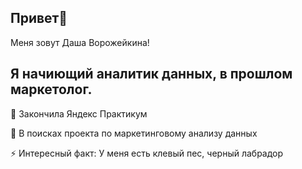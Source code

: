 ## Привет👋

Меня зовут Даша Ворожейкина!

## Я начиющий аналитик данных, в прошлом маркетолог.

🌱 Закончила Яндекс Практикум

👯 В поисках проекта по маркетинговому анализу данных

⚡  Интересный факт: У меня есть клевый пес, черный лабрадор

<!--
**Vorozheikina-dasha/Vorozheikina-dasha** is a ✨ _special_ ✨ repository because its `README.md` (this file) appears on your GitHub profile.

Here are some ideas to get you started:

- 🔭 I’m currently working on ...
- 🌱 I’m currently learning ...
- 👯 I’m looking to collaborate on ...
- 🤔 I’m looking for help with ...
- 💬 Ask me about ...
- 📫 How to reach me: ...
- 😄 Pronouns: ...
- ⚡ Fun fact: ...
-->
